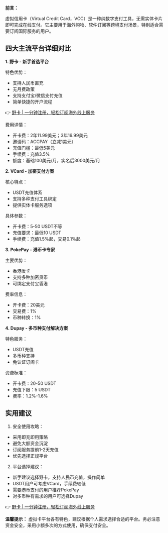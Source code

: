 **前言：**

虚拟信用卡（Virtual Credit Card，VCC）是一种纯数字支付工具，无需实体卡片即可完成在线支付。它主要用于海外购物、软件订阅等跨境支付场景，特别适合需要订阅国际服务的用户。

## 四大主流平台详细对比

**1. 野卡 - 新手首选平台**

特色优势：
- 支持人民币直充
- 无月费政策
- 支持支付宝/微信支付充值
- 简单快捷的开户流程

👉 [野卡 | 一分钟注册，轻松订阅海外线上服务](https://bit.ly/bewildcard)

费用详情：
- 开卡费：2年11.99美元；3年16.99美元
- 邀请码：ACCPAY（立减1美元）
- 充值门槛：最低5美元
- 手续费：充值3.5%
- 额度：基础100美元/月，实名后3000美元/月

**2. VCard - 加密支付方案**

核心特点：
- USDT充值体系
- 支持多种支付工具绑定
- 提供实体卡服务选项

具体参数：
- 开卡费：5-50 USDT不等
- 充值要求：最低10 USDT
- 手续费：充值1.5%起，交易0.1%起

**3. PokePay - 港币卡专家**

主要优势：
- 香港发卡
- 支持多种加密货币
- 可绑定支付宝香港

费率信息：
- 开卡费：20美元
- 交易费：1%
- 币种转换：1%

**4. Dupay - 多币种支付解决方案**

特色服务：
- USDT充值
- 多币种支持
- 免认证订阅卡

资费标准：
- 开卡费：20-50 USDT
- 充值下限：5 USDT
- 费率：1.2%-1.6%

## 实用建议

1. 安全使用攻略：
- 采用即充即用策略
- 避免大额资金沉淀
- 订阅服务提前1-2天充值
- 优先选择正规平台

2. 平台选择建议：
- 新手建议选择野卡，支持人民币充值，操作简单
- USDT用户可考虑VCard，手续费较低
- 需要港币支付的用户推荐PokePay
- 对多币种有需求的用户可选择Dupay

👉 [野卡 | 一分钟注册，轻松订阅海外线上服务](https://bit.ly/bewildcard)

**温馨提示：** 虚拟卡平台各有特色，建议根据个人需求选择合适的平台。务必注意资金安全，采用小额多次的方式使用，确保支付安全。